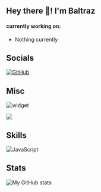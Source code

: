 ## Hey there 👋! I'm Baltraz  
  
#### currently working on:

- Nothing currently

## Socials
<p align="left">
    <a href="https://github.com/Killermaschine88" target="_blank"><img alt="GitHub" src="https://img.shields.io/badge/-@Killermaschine88-181717?style=flat-square&logo=GitHub&logoColor=white"></a>
</p>

## Misc
![widget](https://discord.c99.nl/widget/theme-3/570267487393021969.png) 

![](https://komarev.com/ghpvc/?username=Killermaschine88)

## Skills
![JavaScript](https://img.shields.io/badge/-JavaScript-%23F7DF1C?style=flat-square&logo=javascript&logoColor=000000&labelColor=%23F7DF1C&color=%23FFCE5A)

## Stats

![My GitHub stats](https://github-readme-stats.vercel.app/api?username=Killermaschine88&count_private=true&show_icons=true&theme=dracula)
